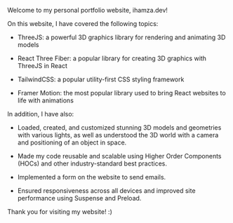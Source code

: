 Welcome to my personal portfolio website, ihamza.dev! 

On this website, I have covered the following topics: 

- ThreeJS: a powerful 3D graphics library for rendering and animating 3D models 

- React Three Fiber: a popular library for creating 3D graphics with ThreeJS in React 

- TailwindCSS: a popular utility-first CSS styling framework 

- Framer Motion: the most popular library used to bring React websites to life with animations 



In addition, I have also: 

- Loaded, created, and customized stunning 3D models and geometries with various lights, as well as understood the 3D world with a camera and positioning of an object in space. 

- Made my code reusable and scalable using Higher Order Components (HOCs) and other industry-standard best practices. 

- Implemented a form on the website to send emails. 

- Ensured responsiveness across all devices and improved site performance using Suspense and Preload. 


Thank you for visiting my website! :)
